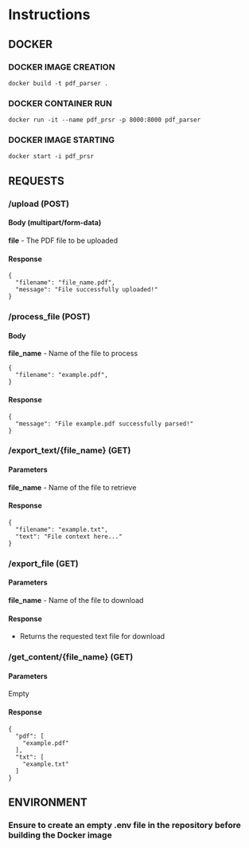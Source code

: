 # Instructions

## DOCKER

### DOCKER IMAGE CREATION
```
docker build -t pdf_parser .
```

### DOCKER CONTAINER RUN
```
docker run -it --name pdf_prsr -p 8000:8000 pdf_parser
```

### DOCKER IMAGE STARTING
```
docker start -i pdf_prsr
```

## REQUESTS

### /upload (POST)
#### Body (multipart/form-data)
__file__ - The PDF file to be uploaded

#### Response
```
{
  "filename": "file_name.pdf",
  "message": "File successfully uploaded!"
}
```

### /process_file (POST)
#### Body
__file_name__ - Name of the file to process
```
{
  "filename": "example.pdf",
}
```
#### Response
```
{
  "message": "File example.pdf successfully parsed!"
}
```

### /export_text/{file_name} (GET)
#### Parameters
__file_name__ - Name of the file to retrieve

#### Response
```
{
  "filename": "example.txt",
  "text": "File context here..."
}
```

### /export_file (GET)
#### Parameters
__file_name__ - Name of the file to download

#### Response
- Returns the requested text file for download

### /get_content/{file_name} (GET)
#### Parameters
Empty

#### Response
```
{
  "pdf": [
    "example.pdf"
  ],
  "txt": [
    "example.txt"
  ]
}
```

## ENVIRONMENT
### **Ensure to create an empty .env file in the repository before building the Docker image**

